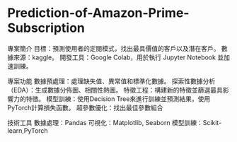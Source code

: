 # Prediction-of-Amazon-Prime-Subscription
專案簡介
目標：預測使用者的定閱模式，找出最具價值的客戶以及潛在客戶。
數據來源：kaggle。
開發工具：Google Colab，用於執行 Jupyter Notebook 並加速訓練。

專案功能
數據預處理：處理缺失值、異常值和標準化數據。
探索性數據分析（EDA）：生成數據分佈圖、相關性熱圖。
特徵工程：構建新的特徵並篩選最具影響力的特徵。
模型訓練：使用Decision Tree來進行訓練並預測結果，使用PyTorch計算損失函數。
超參數優化：找出最佳參數組合

技術工具
數據處理：Pandas
可視化：Matplotlib, Seaborn
模型訓練：Scikit-learn,PyTorch 

